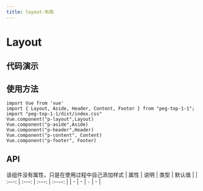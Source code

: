 ```yaml
---
title: layout-布局
---
```

# Layout
## 代码演示
<ClientOnly>
  <LayoutDemo/>
</ClientOnly>

## 使用方法
~~~
import Vue from 'vue'
import { Layout, Aside, Header, Content, Footer } from "peg-top-1-1";
import "peg-top-1-1/dist/index.css"
Vue.component("p-layout",Layout)
Vue.component("p-aside",Aside)
Vue.component("p-header",Header)
Vue.component("p-content", Content)
Vue.component("p-footer", Footer)
~~~

## API
该组件没有属性，只是在使用过程中自己添加样式
| 属性  | 说明  | 类型  | 默认值 |
| :---: | :---: | :---: | :----: |
|   -   |   -   |  `-`  |   -    |
